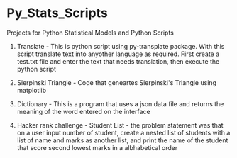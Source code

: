 # Py_Stats_Scripts
Projects for Python Statistical Models and Python Scripts

1) Translate - This is python script using py-transplate package. With this script translate text into anyother language as required. First create a test.txt file and enter the text that needs translation, then execute the python script

2) Sierpinski Triangle - Code that geneartes Sierpinski's Triangle using matplotlib

3) Dictionary - This is a program that uses a json data file and returns the meaning of the word entered  on the interface

4) Hacker rank challenge - Student List - the problem statement was that on a user input number of student, create a nested list of students with a list of name and marks as another list, and print the name of the student that score second lowest marks in a albhabetical order
